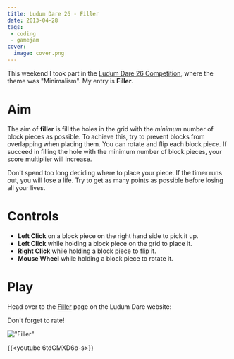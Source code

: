 ```yaml
---
title: Ludum Dare 26 - Filler
date: 2013-04-28
tags:
 - coding
 - gamejam
cover:
  image: cover.png
---
```


This weekend I took part in the [Ludum Dare 26 Competition](http://www.ludumdare.com/compo/), where the
theme was "Minimalism". My entry is **Filler**.

Aim
===

The aim of **filler** is fill the holes in the grid with the *minimum*
number of block pieces as possible. To achieve this, try to prevent
blocks from overlapping when placing them. You can rotate and flip each
block piece. If succeed in filling the hole with the minimum number of
block pieces, your score multiplier will increase.

Don't spend too long deciding where to place your piece. If the timer
runs out, you will lose a life. Try to get as many points as possible
before losing all your lives.

Controls
========

-   **Left Click** on a block piece on the right hand side to pick it
    up.
-   **Left Click** while holding a block piece on the grid to place it.
-   **Right Click** while holding a block piece to flip it.
-   **Mouse Wheel** while holding a block piece to rotate it.

Play
====

Head over to the [Filler](http://www.ludumdare.com/compo/ludum-dare-26/?action=preview&uid=21517) page on the Ludum Dare website:

Don't forget to rate!

!["Filler"](http://www.zem.org.uk/projects/filler/screenshots/7.png)

{{<youtube 6tdGMXD6p-s>}}
